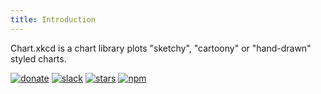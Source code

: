 ```yaml
---
title: Introduction
---
```


<!-- Chart.xkcd is an xkcd styled chart library. Not like most chart libs out there do precise plots. The rough, seemingly hand drawn nature of the graph provides a visual hint as to the imprecision of the results. It is useful in some cases.

When precise numbers


We already have lots of great chart libraries like [chart.js](), [echart](), [chartist-js](https://github.com/gionkunz/chartist-js) etc. One of the problems I've had with them is  that everything they draw is so precise and perfect. Sometimes I want the plots looks less precise to d -->

Chart.xkcd is a chart library plots "sketchy", "cartoony" or "hand-drawn" styled charts.

[![donate](https://flat.badgen.net/badge/support%20me/donate/?color=e85b46)](https://patreon.com/timqian)
[![slack](https://flat.badgen.net/badge/chat%20with%20us/slack/green)](https://join.slack.com/t/t9tio/shared_invite/enQtNjgzMzkwMDM0NTE3LTE5ZTUzYjU4Y2I0YzRiZjNkYTkzMzE1ZmM0NDdmYzRlZmMxNGY1MzZlN2EwYjYyNWVlMWY0Nzk2MDBhNWZlY2I)
[![stars](https://flat.badgen.net/github/stars/timqian/chart.xkcd?icon=github)](https://github.com/timqian/chart.xkcd)
[![npm](https://flat.badgen.net/npm/v/chart.xkcd/?color=fb3e44)](https://github.com/timqian/chart.xkcd)
